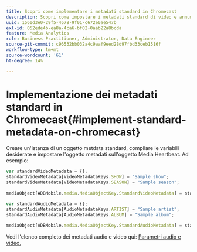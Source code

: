 ```yaml
---
title: Scopri come implementare i metadati standard in Chromecast
description: Scopri come impostare i metadati standard di video e annunci in Chromecast.
uuid: 1560d3e0-29f5-4678-9f01-c672e0ae547b
exl-id: 052ede4b-ea8a-4ca6-bf02-0aab22a8bcda
feature: Media Analytics
role: Business Practitioner, Administrator, Data Engineer
source-git-commit: c96532bb032a4c9aaf9eed28d97fbd33ceb1516f
workflow-type: tm+mt
source-wordcount: '61'
ht-degree: 14%

---
```


# Implementazione dei metadati standard in Chromecast{#implement-standard-metadata-on-chromecast}

Creare un&#39;istanza di un oggetto metdata standard, compilare le variabili desiderate e impostare l&#39;oggetto metadati sull&#39;oggetto Media Heartbeat. Ad esempio:

```js
var standardVideoMetadata = {}; 
standardVideoMetadata[VideoMetadataKeys.SHOW] = "Sample show"; 
standardVideoMetadata[VideoMetadataKeys.SEASON] = "Sample season"; 
 
mediaObject[ADBMobile.media.MediaObjectKey.StandardVideoMetadata] = standardVideoMetadata;
```

```js
var standardAudioMetadata = {}; 
standardAudioMetadata[AudioMetadataKeys.ARTIST] = "Sample artist"; 
standardAudioMetadata[AudioMetadataKeys.ALBUM] = "Sample album"; 
 
mediaObject[ADBMobile.media.MediaObjectKey.StandardAudioMetadata] = standardAudioMetadata;
```

Vedi l&#39;elenco completo dei metadati audio e video qui: [Parametri audio e video.](/help/metrics-and-metadata/audio-video-parameters.md)

